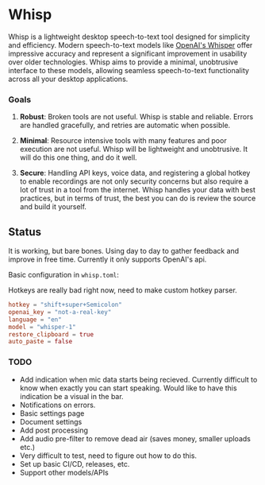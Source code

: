 # Whisp

Whisp is a lightweight desktop speech-to-text tool designed for simplicity and
efficiency. Modern speech-to-text models like [OpenAI's
Whisper](https://github.com/openai/whisper) offer impressive accuracy and
represent a significant improvement in usability over older technologies. Whisp
aims to provide a minimal, unobtrusive interface to these models, allowing
seamless speech-to-text functionality across all your desktop applications.

### Goals

1. **Robust**: Broken tools are not useful. Whisp is stable and reliable. Errors
   are handled gracefully, and retries are automatic when possible.

2. **Minimal**: Resource intensive tools with many features and poor execution
   are not useful. Whisp will be lightweight and unobtrusive. It will do this one
   thing, and do it well.

3. **Secure**: Handling API keys, voice data, and registering a global
   hotkey to enable recordings are not only security concerns but also require a
   lot of trust in a tool from the internet. Whisp handles your data with best
   practices, but in terms of trust, the best you can do is review the source
   and build it yourself.

## Status

It is working, but bare bones. Using day to day to gather feedback and improve
in free time. Currently it only supports OpenAI's api.

Basic configuration in `whisp.toml`:

Hotkeys are really bad right now, need to make custom hotkey parser.

```toml
hotkey = "shift+super+Semicolon"
openai_key = "not-a-real-key"
language = "en"
model = "whisper-1"
restore_clipboard = true
auto_paste = false
```

### TODO

- Add indication when mic data starts being recieved. Currently difficult to know when
  exactly you can start speaking. Would like to have this indication be a visual
  in the bar.
- Notifications on errors.
- Basic settings page
- Document settings
- Add post processing
- Add audio pre-filter to remove dead air (saves money, smaller uploads etc.)
- Very difficult to test, need to figure out how to do this.
- Set up basic CI/CD, releases, etc.
- Support other models/APIs
